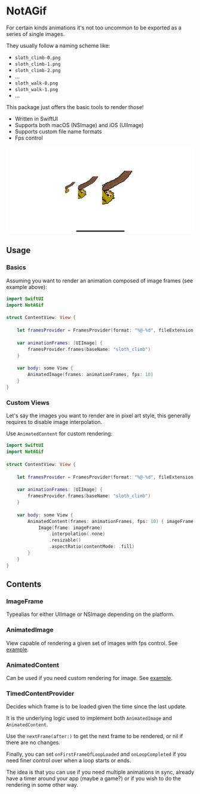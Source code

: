 # NotAGif

For certain kinds animations it's not too uncommon to be exported as a series of single images.

They usually follow a naming scheme like: 
* `sloth_climb-0.png`
* `sloth_climb-1.png`
* `sloth_climb-2.png`
* ...
* `sloth_walk-0.png`
* `sloth_walk-1.png`
* ...

This package just offers the basic tools to render those!

* Written in SwiftUI
* Supports both macOS (NSImage) and iOS (UIImage)
* Supports custom file name formats
* Fps control

![Demo](demo.gif)

## Usage 

### <a id="Basics"></a>Basics

Assuming you want to render an animation composed of image frames (see example above):

``` swift
import SwiftUI
import NotAGif

struct ContentView: View {

    let framesProvider = FramesProvider(format: "%@-%d", fileExtension: .png, in: Bundle.main)

    var animationFrames: [UIImage] {
        framesProvider.frames(baseName: "sloth_climb")
    }

    var body: some View {
        AnimatedImage(frames: animationFrames, fps: 10)
    }
} 
```

### <a id="CustomViews"></a> Custom Views 

Let's say the images you want to render are in pixel art style, this generally requires to disable image interpolation.

Use `AnimatedContent` for custom rendering:

``` swift
import SwiftUI
import NotAGif

struct ContentView: View {

    let framesProvider = FramesProvider(format: "%@-%d", fileExtension: .png, in: Bundle.main)

    var animationFrames: [UIImage] {
        framesProvider.frames(baseName: "sloth_climb")
    }

    var body: some View {
        AnimatedContent(frames: animationFrames, fps: 10) { imageFrame in
            Image(frame: imageFrame)
                .interpolation(.none)
                .resizable()
                .aspectRatio(contentMode: .fill)
        }    
    }
} 
```

## Contents

### ImageFrame
Typealias for either UIImage or NSImage depending on the platform.

### AnimatedImage
View capable of rendering a given set of images with fps control. See [example](#Basics).

### AnimatedContent 
Can be used if you need custom rendering for image. See [example](#CustomViews).

### TimedContentProvider
Decides which frame is to be loaded given the time since the last update.

It is the underlying logic used to implement both `AnimatedImage` and `AnimatedContent`.

Use the `nextFrame(after:)` to get the next frame to be rendered, or nil if there are no changes.

Finally, you can set `onFirstFrameOfLoopLoaded` and `onLoopCompleted` if you need finer control over when a loop starts or ends.

The idea is that you can use if you need multiple animations in sync, already have a timer around your app (maybe a game?) or if you wish to do the rendering in some other way.
